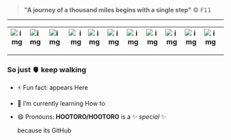 > **"A journey of a thousand miles begins with a single step"** :copyright: <kbd>F11</kbd>
---

| ![img][1] | ![img][2] | ![img][3] | ![img][4] | ![img][5] | ![img][6] | ![img][7] | ![img][8] | ![img][9] | ![img][10] | ![img][11] | ![img][12] | ![img][13] |
| --------- | :-------- | :-------- | --------: | :-------: | --------- | --------- | --------- | --------- | ---------- | ---------- | ---------- | ---------- |

***

### So just 🫀 keep walking

- ⚡ Fun fact: appears Here
- 🌱 I’m currently learning How to
- 😄 Pronouns: **HOOTORO/HOOTORO** is a ✨ _special_ ✨
  
  because its GitHub  

[1]: https://github.com/HOOTORO/HOOTORO/assets/28406079/05c01bc0-cbbd-4c8e-90f0-af272fee7955
[2]: https://github.com/HOOTORO/HOOTORO/assets/28406079/0c257d39-8965-4766-828c-689e15e602af
[3]: https://github.com/HOOTORO/HOOTORO/assets/28406079/19ee52c4-3b27-4c1c-87f3-e43864f36919
[4]: https://github.com/HOOTORO/HOOTORO/assets/28406079/2499482a-008e-4848-9bfb-6a67e003ae6b
[5]: https://github.com/HOOTORO/HOOTORO/assets/28406079/942467db-6fae-4efc-a512-ecbf56053094
[6]: https://github.com/HOOTORO/HOOTORO/assets/28406079/69dc43c3-f390-4a5f-8001-e1645a98ed1f
[7]: https://github.com/HOOTORO/HOOTORO/assets/28406079/2107cf1d-08f0-4469-b239-01862a71a3dc
[8]: https://github.com/HOOTORO/HOOTORO/assets/28406079/0c36a93e-26f1-40b7-a15f-c9a9d451aefe
[9]: https://github.com/HOOTORO/HOOTORO/assets/28406079/cc6d5258-8ea4-4abc-a965-2f5fe329fb74
[10]: https://github.com/HOOTORO/HOOTORO/assets/28406079/4dc01a6a-d0e5-4e3b-9896-21fa8a3eb959
[11]: https://github.com/HOOTORO/HOOTORO/assets/28406079/5a452210-5017-482a-991d-7cd1e8f4cfb2
[12]: https://github.com/HOOTORO/HOOTORO/assets/28406079/73bd4fdb-dce8-46b4-a3d0-4e87f38a2b67
[13]: https://github.com/HOOTORO/HOOTORO/assets/28406079/ca47184f-20a1-49fe-9de9-4e82bc5623ed

<!--
repository  `README.md` (this file)  on your  profile.

 are some ideas to get you started:

- 🔭 I’m currently working on ...
- 👯 I’m looking to collaborate on ...
- 🤔 I’m looking for help with ...
- 💬 Ask me about ...
- 📫 reach me: ...
## Tasklist

* [ ] to do
* [x] done
-->
